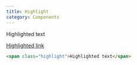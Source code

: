 ```yaml
---
title: Highlight
category: Components
---
```


<span class="highlight">Highlighted text</span>

<a class="highlight" href="#">Highlighted link</a>

```html
<span class="highlight">Highlighted text</span>
```

